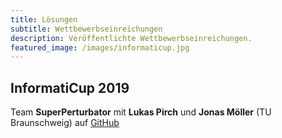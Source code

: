 ```yaml
---
title: Lösungen
subtitle: Wettbewerbseinreichungen
description: Veröffentlichte Wettbewerbseinreichungen.
featured_image: /images/informaticup.jpg
---
```


## InformatiCup 2019 ##

Team **SuperPerturbator** mit **Lukas Pirch** und **Jonas Möller** (TU Braunschweig) auf [GitHub](https://github.com/LPirch/informaticup2019)
